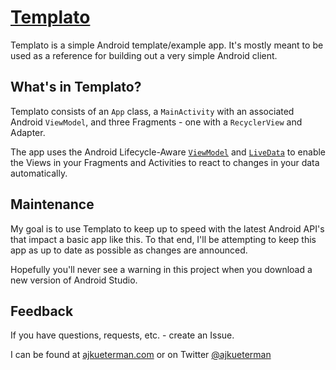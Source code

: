 # [Templato](https://ajkueterman.com/templato-android/)

Templato is a simple Android template/example app.  It's mostly meant to be used as a reference for building out a very simple Android client.

## What's in Templato?

Templato consists of an `App` class, a `MainActivity` with an associated Android `ViewModel`, and three Fragments - one with a `RecyclerView` and Adapter.

The app uses the Android Lifecycle-Aware [`ViewModel`](https://developer.android.com/topic/libraries/architecture/viewmodel.html) and [`LiveData`](https://developer.android.com/topic/libraries/architecture/livedata.html) to enable the Views in your Fragments and Activities to react to changes in your data automatically.

## Maintenance

My goal is to use Templato to keep up to speed with the latest Android API's that impact a basic app like this.  To that end, I'll be attempting to keep this app as up to date as possible as changes are announced.  

Hopefully you'll never see a warning in this project when you download a new version of Android Studio.

## Feedback

If you have questions, requests, etc. - create an Issue.

I can be found at [ajkueterman.com](https://ajkueterman.com) or on Twitter [@ajkueterman](http://twitter.com/ajkueterman)